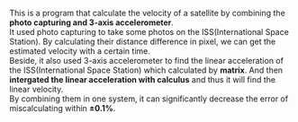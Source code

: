 This is a program that calculate the velocity of a satellite by combining the **photo capturing and 3-axis accelerometer**.<br>
It used photo capturing to take some photos on the ISS(International Space Station). By calculating their distance difference in pixel, we can get the estimated velocity with a certain time.<br>
Beside, it also used 3-axis accelerometer to find the linear acceleration of the ISS(International Space Station) which calculated by **matrix**. And then **intergated the linear acceleration with calculus** and thus it will find the linear velocity.<br>
By combining them in one system, it can significantly decrease the error of miscalculating within **±0.1%**.
